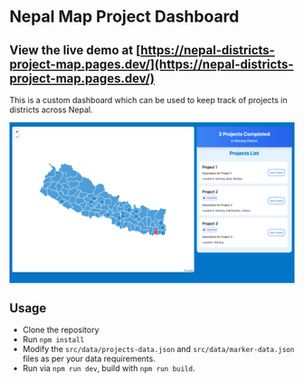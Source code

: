 # Nepal Map Project Dashboard

## View the live demo at [https://nepal-districts-project-map.pages.dev/](https://nepal-districts-project-map.pages.dev/)

This is a custom dashboard which can be used to keep track of projects in districts across Nepal.

![Images of the dashboard](./images/NepalDistricts.png)

## Usage

- Clone the repository
- Run `npm install`
- Modify the `src/data/projects-data.json` and `src/data/marker-data.json` files as per your data requirements.
- Run via `npm run dev`, build with `npm run build`.
